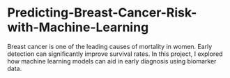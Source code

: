 # Predicting-Breast-Cancer-Risk-with-Machine-Learning

Breast cancer is one of the leading causes of mortality in women. Early detection can significantly improve survival rates. In this project, I explored how machine learning models can aid in early diagnosis using biomarker data.

